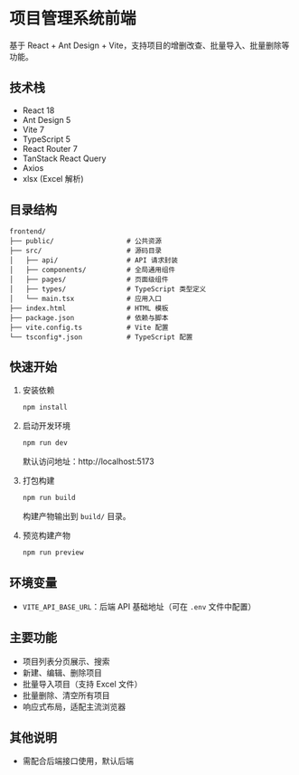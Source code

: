 # 项目管理系统前端

基于 React + Ant Design + Vite，支持项目的增删改查、批量导入、批量删除等功能。

## 技术栈

- React 18
- Ant Design 5
- Vite 7
- TypeScript 5
- React Router 7
- TanStack React Query
- Axios
- xlsx (Excel 解析)

## 目录结构

```
frontend/
├── public/                  # 公共资源
├── src/                     # 源码目录
│   ├── api/                 # API 请求封装
│   ├── components/          # 全局通用组件
│   ├── pages/               # 页面级组件
│   ├── types/               # TypeScript 类型定义
│   └── main.tsx             # 应用入口
├── index.html               # HTML 模板
├── package.json             # 依赖与脚本
├── vite.config.ts           # Vite 配置
└── tsconfig*.json           # TypeScript 配置
```

## 快速开始

1. 安装依赖

    ```sh
    npm install
    ```

2. 启动开发环境

    ```sh
    npm run dev
    ```

    默认访问地址：http://localhost:5173

3. 打包构建

    ```sh
    npm run build
    ```

    构建产物输出到 `build/` 目录。

4. 预览构建产物

    ```sh
    npm run preview
    ```

## 环境变量

- `VITE_API_BASE_URL`：后端 API 基础地址（可在 `.env` 文件中配置）

## 主要功能

- 项目列表分页展示、搜索
- 新建、编辑、删除项目
- 批量导入项目（支持 Excel 文件）
- 批量删除、清空所有项目
- 响应式布局，适配主流浏览器

## 其他说明

- 需配合后端接口使用，默认后端